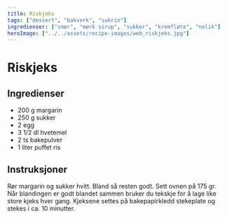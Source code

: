 ```yaml
---
title: Riskjeks
tags: ["dessert", "bakverk", "sukrin"]
ingredienser: ["smør", "mørk sirup", "sukker", "kremfløte", "nelik"]
heroImage: ["../../assets/recipe-images/web_riskjeks.jpg"]
---
```


# Riskjeks

## Ingredienser

- 200 g margarin
- 250 g sukker
- 2 egg
- 3 1/2 dl hvetemel
- 2 ts bakepulver
- 1 liter puffet ris

## Instruksjoner

Rør margarin og sukker hvitt. Bland så resten godt. Sett ovnen på 175 gr. Når blandingen er godt blandet sammen bruker du tekskje for å lage like store kjeks hver gang. Kjeksene settes på bakepapirkledd stekeplate og stekes i ca. 10 minutter.
